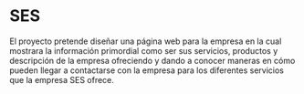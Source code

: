 # SES
El proyecto pretende diseñar una página web para la empresa en la cual mostrara la información primordial como ser sus servicios, productos y descripción de la empresa ofreciendo y dando a conocer maneras en cómo pueden llegar a contactarse con la empresa  para los diferentes servicios que la empresa SES ofrece.
